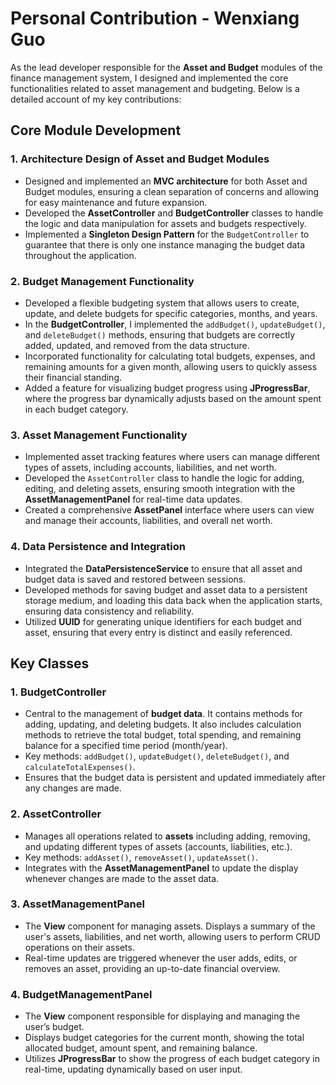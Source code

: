 # Personal Contribution - Wenxiang Guo

As the lead developer responsible for the **Asset and Budget** modules of the finance management system, I designed and implemented the core functionalities related to asset management and budgeting. Below is a detailed account of my key contributions:

## Core Module Development

### 1. Architecture Design of Asset and Budget Modules
- Designed and implemented an **MVC architecture** for both Asset and Budget modules, ensuring a clean separation of concerns and allowing for easy maintenance and future expansion.
- Developed the **AssetController** and **BudgetController** classes to handle the logic and data manipulation for assets and budgets respectively. 
- Implemented a **Singleton Design Pattern** for the `BudgetController` to guarantee that there is only one instance managing the budget data throughout the application.

### 2. Budget Management Functionality
- Developed a flexible budgeting system that allows users to create, update, and delete budgets for specific categories, months, and years.
- In the **BudgetController**, I implemented the `addBudget()`, `updateBudget()`, and `deleteBudget()` methods, ensuring that budgets are correctly added, updated, and removed from the data structure.
- Incorporated functionality for calculating total budgets, expenses, and remaining amounts for a given month, allowing users to quickly assess their financial standing.
- Added a feature for visualizing budget progress using **JProgressBar**, where the progress bar dynamically adjusts based on the amount spent in each budget category.

### 3. Asset Management Functionality
- Implemented asset tracking features where users can manage different types of assets, including accounts, liabilities, and net worth.
- Developed the `AssetController` class to handle the logic for adding, editing, and deleting assets, ensuring smooth integration with the **AssetManagementPanel** for real-time data updates.
- Created a comprehensive **AssetPanel** interface where users can view and manage their accounts, liabilities, and overall net worth.

### 4. Data Persistence and Integration
- Integrated the **DataPersistenceService** to ensure that all asset and budget data is saved and restored between sessions.
- Developed methods for saving budget and asset data to a persistent storage medium, and loading this data back when the application starts, ensuring data consistency and reliability.
- Utilized **UUID** for generating unique identifiers for each budget and asset, ensuring that every entry is distinct and easily referenced.

## Key Classes

### 1. BudgetController
- Central to the management of **budget data**. It contains methods for adding, updating, and deleting budgets. It also includes calculation methods to retrieve the total budget, total spending, and remaining balance for a specified time period (month/year).
- Key methods: `addBudget()`, `updateBudget()`, `deleteBudget()`, and `calculateTotalExpenses()`.
- Ensures that the budget data is persistent and updated immediately after any changes are made.

### 2. AssetController
- Manages all operations related to **assets** including adding, removing, and updating different types of assets (accounts, liabilities, etc.).
- Key methods: `addAsset()`, `removeAsset()`, `updateAsset()`.
- Integrates with the **AssetManagementPanel** to update the display whenever changes are made to the asset data.

### 3. AssetManagementPanel
- The **View** component for managing assets. Displays a summary of the user's assets, liabilities, and net worth, allowing users to perform CRUD operations on their assets.
- Real-time updates are triggered whenever the user adds, edits, or removes an asset, providing an up-to-date financial overview.

### 4. BudgetManagementPanel
- The **View** component responsible for displaying and managing the user’s budget.
- Displays budget categories for the current month, showing the total allocated budget, amount spent, and remaining balance.
- Utilizes **JProgressBar** to show the progress of each budget category in real-time, updating dynamically based on user input.
